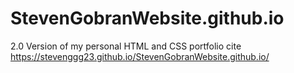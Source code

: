 # StevenGobranWebsite.github.io
2.0 Version of my personal HTML and CSS portfolio cite 
https://stevenggg23.github.io/StevenGobranWebsite.github.io/ 
